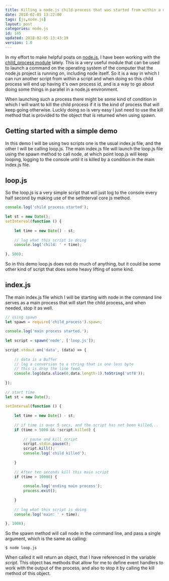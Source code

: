 ```yaml
---
title: Killing a node.js child-process that was started from within a main script.
date: 2018-02-05 13:22:00
tags: [js,node.js]
layout: post
categories: node.js
id: 145
updated: 2018-02-05 13:43:19
version: 1.0
---
```


In my effort to make helpful posts on [node.js](https://nodejs.org/en/), I have been working with the [child_process module](https://nodejs.org/dist/latest-v8.x/docs/api/child_process.html) lately. This is a very useful module that can be used to launch a command on the operating system of the computer that the node.js project is running on, including node itself. So it is a way in which I can run another script from within a script and when doing so this child process will end up having it's own process id, and is a way to go about doing some things in parallel in a node.js environment.

<!-- more -->

When launching such a process there might be some kind of condition in which I will want to kill the child process if it is the kind of process that will keep going otherwise. Luckly doing so is very easy I just need to use the kill method that is provided to the object that is returned when using spawn.

## Getting started with a simple demo

In this demo I will be using two scripts one is the usual index.js file, and the other I will be calling loop.js. The main index.js file will launch the loop.js file using the spawn method to call node, at which point loop.js will keep looping, logging to the console until it is killed by a condition in the main index.js file.

## loop.js

So the loop.js is a very simple script that will just log to the console every half second by making use of the setInterval core js method.

```js
console.log('child process started');
 
let st = new Date();
setInterval(function () {
 
    let time = new Date() - st;
 
    // log what this script is doing
    console.log('child: ' + time);
 
}, 500);
```

So in this demo loop.js does not do much of anything, but it could be some other kind of script that does some heavy lifting of some kind.

## index.js

The main index.js file which I will be starting with node in the command line serves as a main process that will start the child process, and when needed, stop it as well.

```js
// using spawn
let spawn = require('child_process').spawn;
 
console.log('main process started.');
 
let script = spawn('node', ['loop.js']);
 
script.stdout.on('data', (data) => {
 
    // data is a Buffer
    // log a conversion to a string that is one less byte
    // this is drop the line feed.
    console.log(data.slice(0,data.length-1).toString('utf8'));
 
});
 
// start time
let st = new Date();
 
setInterval(function () {
 
    let time = new Date() - st;
 
    // if time is over 5 secs, and the script has not been killed...
    if (time > 5000 && !script.killed) {
 
        // pause and kill script
        script.stdin.pause();
        script.kill();
        console.log('child killed');
 
    }
 
    // After ten seconds kill this main script
    if (time > 10000) {
 
        console.log('ending main process');
        process.exit();
 
    }
 
    // log what this script is doing
    console.log('main: ' + time);
 
}, 1000);
```

So the spawn method will call node in the command line, and pass a single argument, which is the same as calling:

```
$ node loop.js
```

When called it will return an object, that I have referenced in the variable _script_. This object has methods that allow for me to define event handlers to work with the output of the process, and also to stop it by calling the kill method of this object.